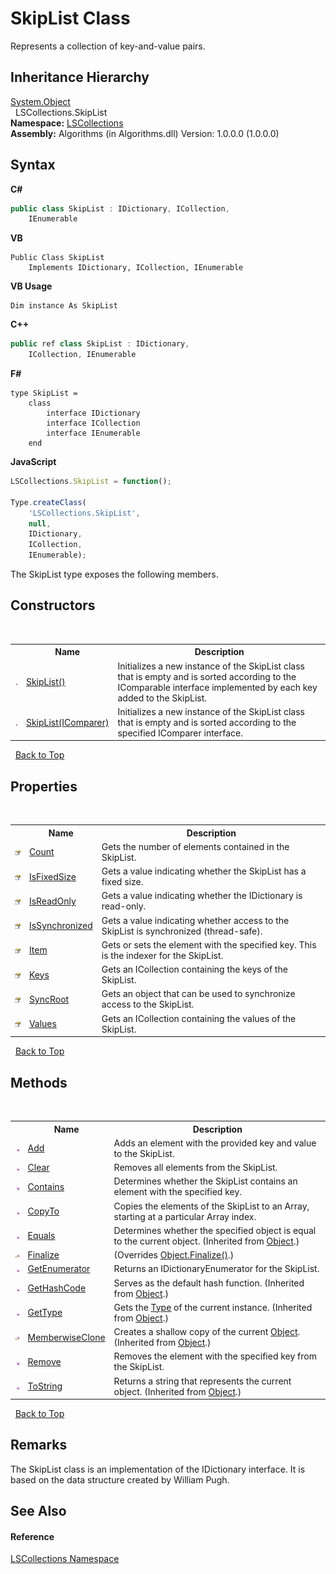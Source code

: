 # SkipList Class
 

Represents a collection of key-and-value pairs.


## Inheritance Hierarchy
<a href="http://msdn2.microsoft.com/en-us/library/e5kfa45b" target="_blank">System.Object</a><br />&nbsp;&nbsp;LSCollections.SkipList<br />
**Namespace:**&nbsp;<a href="74772e97-7817-3c3c-69d7-7adc29f9a1cd">LSCollections</a><br />**Assembly:**&nbsp;Algorithms (in Algorithms.dll) Version: 1.0.0.0 (1.0.0.0)

## Syntax

**C#**<br />
``` C#
public class SkipList : IDictionary, ICollection, 
	IEnumerable
```

**VB**<br />
``` VB
Public Class SkipList
	Implements IDictionary, ICollection, IEnumerable
```

**VB Usage**<br />
``` VB Usage
Dim instance As SkipList
```

**C++**<br />
``` C++
public ref class SkipList : IDictionary, 
	ICollection, IEnumerable
```

**F#**<br />
``` F#
type SkipList =  
    class
        interface IDictionary
        interface ICollection
        interface IEnumerable
    end
```

**JavaScript**<br />
``` JavaScript
LSCollections.SkipList = function();

Type.createClass(
	'LSCollections.SkipList',
	null,
	IDictionary,
	ICollection,
	IEnumerable);
```

The SkipList type exposes the following members.


## Constructors
&nbsp;<table><tr><th></th><th>Name</th><th>Description</th></tr><tr><td>![Public method](media/pubmethod.gif "Public method")</td><td><a href="bdbf9950-76c1-305f-b4f5-567425b0ac32">SkipList()</a></td><td>
Initializes a new instance of the SkipList class that is empty and is sorted according to the IComparable interface implemented by each key added to the SkipList.</td></tr><tr><td>![Public method](media/pubmethod.gif "Public method")</td><td><a href="3e12be34-0650-f63f-df48-60b5e73566a6">SkipList(IComparer)</a></td><td>
Initializes a new instance of the SkipList class that is empty and is sorted according to the specified IComparer interface.</td></tr></table>&nbsp;
<a href="#skiplist-class">Back to Top</a>

## Properties
&nbsp;<table><tr><th></th><th>Name</th><th>Description</th></tr><tr><td>![Public property](media/pubproperty.gif "Public property")</td><td><a href="6d4ef5e7-bcd7-69ad-2cf3-2b67aefbf0e3">Count</a></td><td>
Gets the number of elements contained in the SkipList.</td></tr><tr><td>![Public property](media/pubproperty.gif "Public property")</td><td><a href="ad11f5a8-2cc2-9552-a5ca-d760eab7d221">IsFixedSize</a></td><td>
Gets a value indicating whether the SkipList has a fixed size.</td></tr><tr><td>![Public property](media/pubproperty.gif "Public property")</td><td><a href="78d3a7e2-6fae-0a52-933e-101707b23dd0">IsReadOnly</a></td><td>
Gets a value indicating whether the IDictionary is read-only.</td></tr><tr><td>![Public property](media/pubproperty.gif "Public property")</td><td><a href="29b36cdf-4ffa-4ccb-4831-60e34093d791">IsSynchronized</a></td><td>
Gets a value indicating whether access to the SkipList is synchronized (thread-safe).</td></tr><tr><td>![Public property](media/pubproperty.gif "Public property")</td><td><a href="83caabe2-1567-353e-800e-8ecaf2f08214">Item</a></td><td>
Gets or sets the element with the specified key. This is the indexer for the SkipList.</td></tr><tr><td>![Public property](media/pubproperty.gif "Public property")</td><td><a href="679cc5ac-e897-4879-c582-724eca0272f1">Keys</a></td><td>
Gets an ICollection containing the keys of the SkipList.</td></tr><tr><td>![Public property](media/pubproperty.gif "Public property")</td><td><a href="00f0ae54-3ff9-f41e-cf9a-0792044aef35">SyncRoot</a></td><td>
Gets an object that can be used to synchronize access to the SkipList.</td></tr><tr><td>![Public property](media/pubproperty.gif "Public property")</td><td><a href="be98ae62-3cc8-44bc-0e87-658f26999084">Values</a></td><td>
Gets an ICollection containing the values of the SkipList.</td></tr></table>&nbsp;
<a href="#skiplist-class">Back to Top</a>

## Methods
&nbsp;<table><tr><th></th><th>Name</th><th>Description</th></tr><tr><td>![Public method](media/pubmethod.gif "Public method")</td><td><a href="1158d289-fc46-d234-5919-2464806b4adc">Add</a></td><td>
Adds an element with the provided key and value to the SkipList.</td></tr><tr><td>![Public method](media/pubmethod.gif "Public method")</td><td><a href="56b87a95-bacf-665c-655a-0594ee4c942f">Clear</a></td><td>
Removes all elements from the SkipList.</td></tr><tr><td>![Public method](media/pubmethod.gif "Public method")</td><td><a href="18dd5114-d65f-70cd-0b91-4588a0e4b665">Contains</a></td><td>
Determines whether the SkipList contains an element with the specified key.</td></tr><tr><td>![Public method](media/pubmethod.gif "Public method")</td><td><a href="5766eff0-67d9-8795-6123-06542fd9342c">CopyTo</a></td><td>
Copies the elements of the SkipList to an Array, starting at a particular Array index.</td></tr><tr><td>![Public method](media/pubmethod.gif "Public method")</td><td><a href="http://msdn2.microsoft.com/en-us/library/bsc2ak47" target="_blank">Equals</a></td><td>
Determines whether the specified object is equal to the current object.
 (Inherited from <a href="http://msdn2.microsoft.com/en-us/library/e5kfa45b" target="_blank">Object</a>.)</td></tr><tr><td>![Protected method](media/protmethod.gif "Protected method")</td><td><a href="1ff94e1a-d027-6651-652e-f427c8029e30">Finalize</a></td><td> (Overrides <a href="http://msdn2.microsoft.com/en-us/library/4k87zsw7" target="_blank">Object.Finalize()</a>.)</td></tr><tr><td>![Public method](media/pubmethod.gif "Public method")</td><td><a href="6fc350a9-df79-97f8-11dd-03f914b764f7">GetEnumerator</a></td><td>
Returns an IDictionaryEnumerator for the SkipList.</td></tr><tr><td>![Public method](media/pubmethod.gif "Public method")</td><td><a href="http://msdn2.microsoft.com/en-us/library/zdee4b3y" target="_blank">GetHashCode</a></td><td>
Serves as the default hash function.
 (Inherited from <a href="http://msdn2.microsoft.com/en-us/library/e5kfa45b" target="_blank">Object</a>.)</td></tr><tr><td>![Public method](media/pubmethod.gif "Public method")</td><td><a href="http://msdn2.microsoft.com/en-us/library/dfwy45w9" target="_blank">GetType</a></td><td>
Gets the <a href="http://msdn2.microsoft.com/en-us/library/42892f65" target="_blank">Type</a> of the current instance.
 (Inherited from <a href="http://msdn2.microsoft.com/en-us/library/e5kfa45b" target="_blank">Object</a>.)</td></tr><tr><td>![Protected method](media/protmethod.gif "Protected method")</td><td><a href="http://msdn2.microsoft.com/en-us/library/57ctke0a" target="_blank">MemberwiseClone</a></td><td>
Creates a shallow copy of the current <a href="http://msdn2.microsoft.com/en-us/library/e5kfa45b" target="_blank">Object</a>.
 (Inherited from <a href="http://msdn2.microsoft.com/en-us/library/e5kfa45b" target="_blank">Object</a>.)</td></tr><tr><td>![Public method](media/pubmethod.gif "Public method")</td><td><a href="4154ec2d-5407-e1df-7a77-e8c53a54057d">Remove</a></td><td>
Removes the element with the specified key from the SkipList.</td></tr><tr><td>![Public method](media/pubmethod.gif "Public method")</td><td><a href="http://msdn2.microsoft.com/en-us/library/7bxwbwt2" target="_blank">ToString</a></td><td>
Returns a string that represents the current object.
 (Inherited from <a href="http://msdn2.microsoft.com/en-us/library/e5kfa45b" target="_blank">Object</a>.)</td></tr></table>&nbsp;
<a href="#skiplist-class">Back to Top</a>

## Remarks
The SkipList class is an implementation of the IDictionary interface. It is based on the data structure created by William Pugh.

## See Also


#### Reference
<a href="74772e97-7817-3c3c-69d7-7adc29f9a1cd">LSCollections Namespace</a><br />